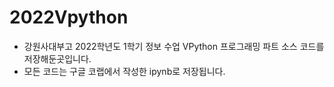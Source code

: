 # 2022Vpython


- 강원사대부고 2022학년도 1학기 정보 수업 VPython 프로그래밍 파트 소스 코드를 저장해둔곳입니다.
- 모든 코드는 구글 코랩에서 작성한 ipynb로 저장됩니다.
